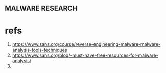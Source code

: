 MALWARE RESEARCH
---

# refs
1. https://www.sans.org/course/reverse-engineering-malware-malware-analysis-tools-techniques
2. https://www.sans.org/blog/-must-have-free-resources-for-malware-analysis/
3. 
